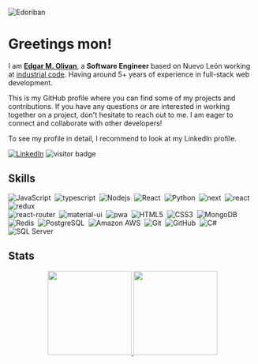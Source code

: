 ![Edoriban](https://raw.githubusercontent.com/edoriban/edoriban/master/assets/banner.png)

<H1>Greetings mon!</H1>

I am **[Edgar M. Olivan](https://github.com/edoriban)**, a **Software Engineer** based on Nuevo León working at [industrial code](https://www.insytech.com.mx). Having around 5+ years of experience in full-stack web development. 

This is my GitHub profile where you can find some of my projects and contributions. If you have any questions or are interested in working together on a project, don't hesitate to reach out to me. I am eager to connect and collaborate with other developers!

To see my profile in detail, I recommend to look at my LinkedIn profile.

[![LinkedIn](https://img.shields.io/badge/LinkedIn-0077B5?style=flat&logo=linkedin&logoColor=white)](https://www.linkedin.com/in/edoriban/) ![visitor badge](https://visitor-badge.glitch.me/badge?page_id=edoriban.visitor-badge)


## Skills

![JavaScript](https://img.shields.io/badge/JavaScript-F7DF1E?flat&logo=javascript&logoColor=black)&nbsp;
![typescript](https://img.shields.io/badge/TypeScript-007ACC?flat&logo=typescript&logoColor=white)&nbsp;
![Nodejs](https://img.shields.io/badge/Node.js-43853D?flat&logo=node.js&logoColor=white)&nbsp;
![React](https://img.shields.io/badge/-React-black?style=flat&logo=react)&nbsp;
![Python](https://img.shields.io/badge/Python-3776AB?flat&logo=python&logoColor=white)&nbsp;
![next](https://img.shields.io/badge/Next-000000?flat&logo=nextdotjs&logoColor=FFFFFF)&nbsp;
![react](https://img.shields.io/badge/React-20232A?flat&logo=react&logoColor=61DAFB)&nbsp;
![redux](https://img.shields.io/badge/Redux-593D88?flat&logo=redux&logoColor=white)\
![react-router](https://img.shields.io/badge/React_Router-CA4245?flat&logo=react-router&logoColor=white)&nbsp;
![material-ui](https://img.shields.io/badge/Material_UI-0081CB?flat&logo=mui&logoColor=white)&nbsp;
![pwa](https://img.shields.io/badge/Progressive_Web_App-4285F4?flat&logo=googlechrome&logoColor=white)&nbsp;
![HTML5](https://img.shields.io/badge/HTML5-E34F26?flat&logo=html5&logoColor=white)&nbsp;
![CSS3](https://img.shields.io/badge/-CSS3-1572B6?flat&logo=css3)&nbsp;
![MongoDB](https://img.shields.io/badge/MongoDB-4EA94B?flat&logo=mongodb&logoColor=white)\
![Redis](https://img.shields.io/badge/-Redis-black?flat&logo=Redis)&nbsp;
![PostgreSQL](https://img.shields.io/badge/-PostgreSQL-336791?flat&logo=postgresql)&nbsp;
![Amazon AWS](https://img.shields.io/badge/Amazon%20AWS-232F3E?flat&logo=amazon-aws)&nbsp;
![Git](https://img.shields.io/badge/-Git-black?flat&logo=git)&nbsp;
![GitHub](https://img.shields.io/badge/-GitHub-181717?flat&logo=github)&nbsp;
![C#](https://img.shields.io/badge/C%23-239120?flat&logo=c-sharp&logoColor=white)&nbsp;
![SQL Server](https://img.shields.io/badge/Microsoft_SQL_Server-CC2927?flat&logo=microsoft-sql-server&logoColor=white)&nbsp;


## Stats

<p align="center">
<a href="https://github.com/edoriban">
  <img height="170em" src="https://github-readme-stats-eight-theta.vercel.app/api?username=edoriban&show_icons=true&theme=dracula&include_all_commits=true&count_private=true"/>
  <img height="170em" src="https://github-readme-stats-eight-theta.vercel.app/api/top-langs/?username=edoriban&layout=compact&langs_count=8&theme=dracula"/>
</a>
</p>

